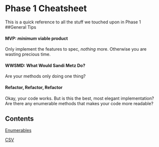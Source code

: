 Phase 1 Cheatsheet
=================
This is a quick reference to all the stuff we touched upon in Phase 1
##General Tips
#### MVP: *minimum* viable product
Only implement the features to spec, *nothing* more. Otherwise you are wasting precious time.
#### WWSMD: What Would Sandi Metz Do?
Are your methods only doing one thing?
#### Refactor, Refactor, Refactor
Okay, your code works. But is this the best, most elegant implementation? Are there any enumerable methods that makes your code more readable?

## Contents
[Enumerables](https://github.com/tonyta/Phase_1_Reference/blob/master/Enumerables.md)

[CSV](https://github.com/tonyta/Phase_1_Reference/blob/master/CSV.md)
